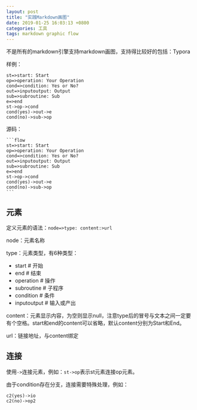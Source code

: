 ```yaml
---
layout: post
title: "实践Markdown画图"
date: 2019-01-25 16:03:13 +0800
categories: 工具
tags: markdown graphic flow
---
```


不是所有的markdown引擎支持markdown画图，支持得比较好的包括：Typora

样例：

```flow
st=>start: Start
op=>operation: Your Operation
cond=>condition: Yes or No?
out=>inputoutput: Output
sub=>subroutine: Sub
e=>end
st->op->cond
cond(yes)->out->e
cond(no)->sub->op
```

源码：

```
​```flow
st=>start: Start
op=>operation: Your Operation
cond=>condition: Yes or No?
out=>inputoutput: Output
sub=>subroutine: Sub
e=>end
st->op->cond
cond(yes)->out->e
cond(no)->sub->op
​```
```



## 元素

定义元素的语法：`node=>type: content:>url`

node：元素名称

type：元素类型，有6种类型：

- start # 开始
- end # 结束
- operation # 操作
- subroutine # 子程序
- condition # 条件
- inputoutput # 输入或产出

content：元素显示内容，为空则显示null，注意type后的冒号与文本之间一定要有个空格。start和end的content可以省略，默认content分别为Start和End。

url：链接地址，与content绑定

## 连接

使用`->`连接元素，例如：`st->op`表示st元素连接op元素。

由于condition存在分支，连接需要特殊处理，例如：

```
c2(yes)->io
c2(no)->op2
```



